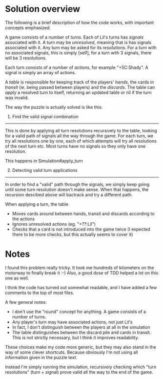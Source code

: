 Solution overview
=================
The following is a brief description of how the code works, with important concepts emphasized. 

A game consists of a number of *turns*. Each of Lil's turns has *signals* associated with it. A turn may be *unresolved*, meaning that is has signals associated with it. Any turn may be asked for its *resolutions*. For a turn with no associated signals, this is simply [self], for a turn with 3 signals, there will be 3 resolutions. 

Each turn consists of a number of *actions*, for example "+5C:Shady". A signal is simply an array of actions. 

A *table* is responsible for keeping track of the players' *hands*, the cards in *transit* (ie. being passed between players) and the *discards*. The table can *apply* a resolved turn to itself, returning an updated table or nil if the turn was invalid. 

The way the puzzle is actually solved is like this: 

1. Find the valid signal combination
------------------------------------
This is done by applying all turn resolutions recursively to the table, looking for a valid path of signals all the way through the game. For each turn, we try all resolutions one by one, each of which attempts will try all resolutions of the next turn etc. Most turns have no signals so they only have one resolution. 

This happens in Simulation#apply_turn

2. Detecting valid turn applications
------------------------------------
In order to find a "valid" path through the signals, we simply keep going until some turn resolution doesn't make sense. When that happens, the recursion descibed above will bactrack and try a different path. 

When applying a turn, the table
- Moves cards around between hands, transit and discards according to the actions
- Ignores unresolved actions (eg. "+??:Lil")
- Checks that a card is not introduced into the game twice (I expected there to be more checks, but this actually seems to cover it)

Notes
=====
I found this problem really tricky. It took me hundreds of kilometers on the motorway to finally break it :-)
Also, a good dose of TDD helped a lot on this one as well. 

I think the code has turned out somewhat readable, and I have added a few comments to the top of most files. 

A few general notes: 
- I don't use the "round" concept for anything. A game consists of a number of turns. 
- Any player's turn may have associated actions, not just Lil's
- In fact, I don't distinguish between the players at all in the simulation
- The table distinguishes between the discard pile and cards in transit. This is not strictly necessary, but I think it improves readability. 

These choices make my code more generic, but they may also stand in
the way of some clever shortcuts. Because obviously I'm not using all
information given in the puzzle text.

Instead I'm simply running the simulation, recursively checking which
"turn resolutions" (turn + signal) prove valid all the way to the end
of the game.

